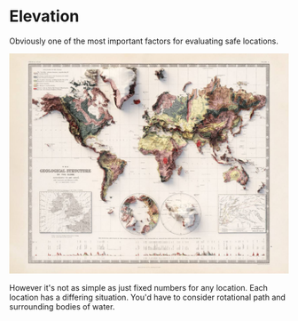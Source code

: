 # Elevation

Obviously one of the most important factors for evaluating safe locations.

![elevation](img/global-elevation2.jpg "elevation")

However it's not as simple as just fixed numbers for any location. Each location has a differing situation. You'd have to consider rotational path and surrounding bodies of water.
